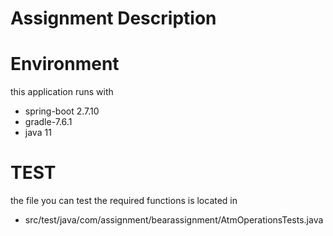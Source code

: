 # Assignment Description

# Environment <br>

this application runs with
- spring-boot 2.7.10
- gradle-7.6.1
- java 11

  
# TEST <br>
the file you can test the required functions is located in 
- src/test/java/com/assignment/bearassignment/AtmOperationsTests.java

